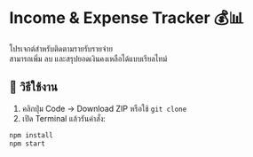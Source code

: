 # Income & Expense Tracker 💰📊

โปรเจกต์สำหรับติดตามรายรับรายจ่าย  
สามารถเพิ่ม ลบ และสรุปยอดเงินคงเหลือได้แบบเรียลไทม์

## 🔧 วิธีใช้งาน

1. คลิกปุ่ม Code → Download ZIP หรือใช้ `git clone`
2. เปิด Terminal แล้วรันคำสั่ง:

```bash
npm install
npm start
